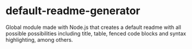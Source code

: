# default-readme-generator
Global module made with Node.js that creates a default readme with all possible possibilities including title, table, fenced code blocks and syntax highlighting, among others.
